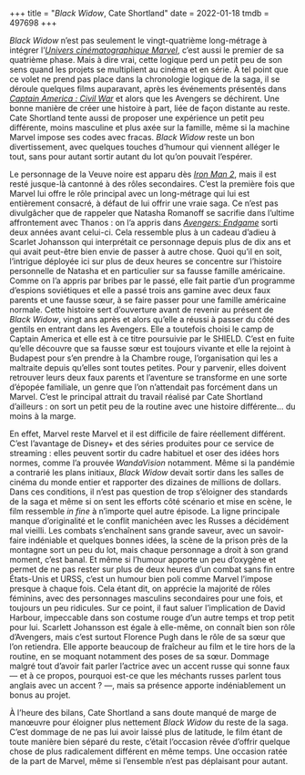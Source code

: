 +++
title = "*Black Widow*, Cate Shortland"
date = 2022-01-18
tmdb = 497698
+++

*Black Widow* n’est pas seulement le vingt-quatrième long-métrage à intégrer l’[*Univers cinématographique Marvel*](https://voiretmanger.fr/saga/univers-cinematographique-marvel/), c’est aussi le premier de sa quatrième phase. Mais à dire vrai, cette logique perd un petit peu de son sens quand les projets se multiplient au cinéma et en série. À tel point que ce volet ne prend pas place dans la chronologie logique de la saga, il se déroule quelques films auparavant, après les événements présentés dans *[Captain America : Civil War](https://voiretmanger.fr/captain-america-civil-war-russo/)* et alors que les Avengers se déchirent. Une bonne manière de créer une histoire à part, liée de façon distante au reste. Cate Shortland tente aussi de proposer une expérience un petit peu différente, moins masculine et plus axée sur la famille, même si la machine Marvel impose ses codes avec fracas. *Black Widow* reste un bon divertissement, avec quelques touches d’humour qui viennent alléger le tout, sans pour autant sortir autant du lot qu’on pouvait l’espérer.

Le personnage de la Veuve noire est apparu dès [*Iron Man 2*](https://voiretmanger.fr/iron-man-2-favreau/), mais il est resté jusque-là cantonné à des rôles secondaires. C’est la première fois que Marvel lui offre le rôle principal avec un long-métrage qui lui est entièrement consacré, à défaut de lui offrir une vraie saga. Ce n’est pas divulgâcher que de rappeler que Natasha Romanoff se sacrifie dans l’ultime affrontement avec Thanos : on l’a appris dans [*Avengers: Endgame*](https://voiretmanger.fr/avengers-endgame-russo/) sorti deux années avant celui-ci. Cela ressemble plus à un cadeau d’adieu à Scarlet Johansson qui interprétait ce personnage depuis plus de dix ans et qui avait peut-être bien envie de passer à autre chose. Quoi qu’il en soit, l’intrigue déployée ici sur plus de deux heures se concentre sur l’histoire personnelle de Natasha et en particulier sur sa fausse famille américaine. Comme on l’a appris par bribes par le passé, elle fait partie d’un programme d’espions soviétiques et elle a passé trois ans gamine avec deux faux parents et une fausse sœur, à se faire passer pour une famille américaine normale. Cette histoire sert d’ouverture avant de revenir au présent de *Black Widow*, vingt ans après et alors qu’elle a réussi à passer du côté des gentils en entrant dans les Avengers. Elle a toutefois choisi le camp de Captain America et elle est à ce titre poursuivie par le SHIELD. C’est en fuite qu’elle découvre que sa fausse sœur est toujours vivante et elle la rejoint à Budapest pour s’en prendre à la Chambre rouge, l’organisation qui les a maltraite depuis qu’elles sont toutes petites. Pour y parvenir, elles doivent retrouver leurs deux faux parents et l’aventure se transforme en une sorte d’épopée familiale, un genre que l’on n’attendait pas forcément dans un Marvel. C’est le principal attrait du travail réalisé par Cate Shortland d’ailleurs : on sort un petit peu de la routine avec une histoire différente… du moins à la marge.

En effet, Marvel reste Marvel et il est difficile de faire réellement différent. C’est l’avantage de Disney+ et des séries produites pour ce service de streaming : elles peuvent sortir du cadre habituel et oser des idées hors normes, comme l’a prouvée *WandaVision* notamment. Même si la pandémie a contrarié les plans initiaux, *Black Widow* devait sortir dans les salles de cinéma du monde entier et rapporter des dizaines de millions de dollars. Dans ces conditions, il n’est pas question de trop s’éloigner des standards de la saga et même si on sent les efforts côté scénario et mise en scène, le film ressemble *in fine* à n’importe quel autre épisode. La ligne principale manque d’originalité et le conflit manichéen avec les Russes a décidément mal vieilli. Les combats s’enchaînent sans grande saveur, avec un savoir-faire indéniable et quelques bonnes idées, la scène de la prison près de la montagne sort un peu du lot, mais chaque personnage a droit à son grand moment, c’est banal. Et même si l’humour apporte un peu d’oxygène et permet de ne pas rester sur plus de deux heures d’un combat sans fin entre États-Unis et URSS, c’est un humour bien poli comme Marvel l’impose presque à chaque fois. Cela étant dit, on apprécie la majorité de rôles féminins, avec des personnages masculins secondaires pour une fois, et toujours un peu ridicules. Sur ce point, il faut saluer l’implication de David Harbour, impeccable dans son costume rouge d’un autre temps et trop petit pour lui. Scarlett Johansson est égale à elle-même, on connaît bien son rôle d’Avengers, mais c’est surtout Florence Pugh dans le rôle de sa sœur que l’on retiendra. Elle apporte beaucoup de fraîcheur au film et le tire hors de la routine, en se moquant notamment des poses de sa sœur. Dommage malgré tout d’avoir fait parler l’actrice avec un accent russe qui sonne faux — et à ce propos, pourquoi est-ce que les méchants russes parlent tous anglais avec un accent ? —, mais sa présence apporte indéniablement un bonus au projet.

À l’heure des bilans, Cate Shortland a sans doute manqué de marge de manœuvre pour éloigner plus nettement *Black Widow* du reste de la saga. C’est dommage de ne pas lui avoir laissé plus de latitude, le film étant de toute manière bien séparé du reste, c’était l’occasion rêvée d’offrir quelque chose de plus radicalement différent en même temps. Une occasion ratée de la part de Marvel, même si l’ensemble n’est pas déplaisant pour autant.

